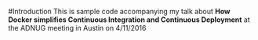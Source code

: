 #Introduction
This is sample code accompanying my talk about **How Docker simplifies Continuous Integration and Continuous Deployment** at the ADNUG meeting in Austin on 4/11/2016
